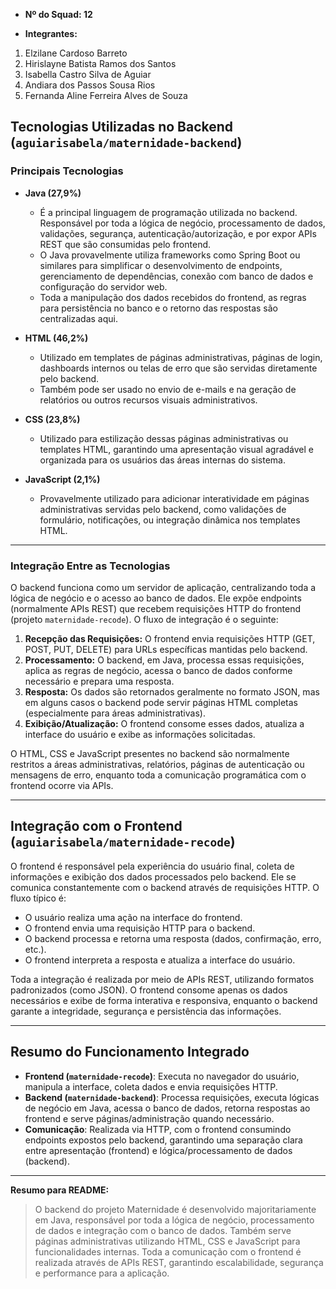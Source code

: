 - **Nº do Squad: 12**

- **Integrantes:**

1. Elzilane Cardoso Barreto
2. Hirislayne Batista Ramos dos Santos
3. Isabella Castro Silva de Aguiar
4. Andiara dos Passos Sousa Rios
5. Fernanda Aline Ferreira Alves de Souza
   
   
## Tecnologias Utilizadas no Backend (`aguiarisabela/maternidade-backend`)

### Principais Tecnologias

- **Java (27,9%)**
  - É a principal linguagem de programação utilizada no backend. Responsável por toda a lógica de negócio, processamento de dados, validações, segurança, autenticação/autorização, e por expor APIs REST que são consumidas pelo frontend.
  - O Java provavelmente utiliza frameworks como Spring Boot ou similares para simplificar o desenvolvimento de endpoints, gerenciamento de dependências, conexão com banco de dados e configuração do servidor web.
  - Toda a manipulação dos dados recebidos do frontend, as regras para persistência no banco e o retorno das respostas são centralizadas aqui.

- **HTML (46,2%)**
  - Utilizado em templates de páginas administrativas, páginas de login, dashboards internos ou telas de erro que são servidas diretamente pelo backend.
  - Também pode ser usado no envio de e-mails e na geração de relatórios ou outros recursos visuais administrativos.

- **CSS (23,8%)**
  - Utilizado para estilização dessas páginas administrativas ou templates HTML, garantindo uma apresentação visual agradável e organizada para os usuários das áreas internas do sistema.

- **JavaScript (2,1%)**
  - Provavelmente utilizado para adicionar interatividade em páginas administrativas servidas pelo backend, como validações de formulário, notificações, ou integração dinâmica nos templates HTML.

---

### Integração Entre as Tecnologias

O backend funciona como um servidor de aplicação, centralizando toda a lógica de negócio e o acesso ao banco de dados. Ele expõe endpoints (normalmente APIs REST) que recebem requisições HTTP do frontend (projeto `maternidade-recode`). O fluxo de integração é o seguinte:

1. **Recepção das Requisições:** O frontend envia requisições HTTP (GET, POST, PUT, DELETE) para URLs específicas mantidas pelo backend.
2. **Processamento:** O backend, em Java, processa essas requisições, aplica as regras de negócio, acessa o banco de dados conforme necessário e prepara uma resposta.
3. **Resposta:** Os dados são retornados geralmente no formato JSON, mas em alguns casos o backend pode servir páginas HTML completas (especialmente para áreas administrativas).
4. **Exibição/Atualização:** O frontend consome esses dados, atualiza a interface do usuário e exibe as informações solicitadas.

O HTML, CSS e JavaScript presentes no backend são normalmente restritos a áreas administrativas, relatórios, páginas de autenticação ou mensagens de erro, enquanto toda a comunicação programática com o frontend ocorre via APIs.

---

## Integração com o Frontend (`aguiarisabela/maternidade-recode`)

O frontend é responsável pela experiência do usuário final, coleta de informações e exibição dos dados processados pelo backend. Ele se comunica constantemente com o backend através de requisições HTTP. O fluxo típico é:

- O usuário realiza uma ação na interface do frontend.
- O frontend envia uma requisição HTTP para o backend.
- O backend processa e retorna uma resposta (dados, confirmação, erro, etc.).
- O frontend interpreta a resposta e atualiza a interface do usuário.

Toda a integração é realizada por meio de APIs REST, utilizando formatos padronizados (como JSON). O frontend consome apenas os dados necessários e exibe de forma interativa e responsiva, enquanto o backend garante a integridade, segurança e persistência das informações.

---

## Resumo do Funcionamento Integrado

- **Frontend (`maternidade-recode`)**: Executa no navegador do usuário, manipula a interface, coleta dados e envia requisições HTTP.
- **Backend (`maternidade-backend`)**: Processa requisições, executa lógicas de negócio em Java, acessa o banco de dados, retorna respostas ao frontend e serve páginas/administração quando necessário.
- **Comunicação**: Realizada via HTTP, com o frontend consumindo endpoints expostos pelo backend, garantindo uma separação clara entre apresentação (frontend) e lógica/processamento de dados (backend).

---

**Resumo para README:**

> O backend do projeto Maternidade é desenvolvido majoritariamente em Java, responsável por toda a lógica de negócio, processamento de dados e integração com o banco de dados. Também serve páginas administrativas utilizando HTML, CSS e JavaScript para funcionalidades internas. Toda a comunicação com o frontend é realizada através de APIs REST, garantindo escalabilidade, segurança e performance para a aplicação.

